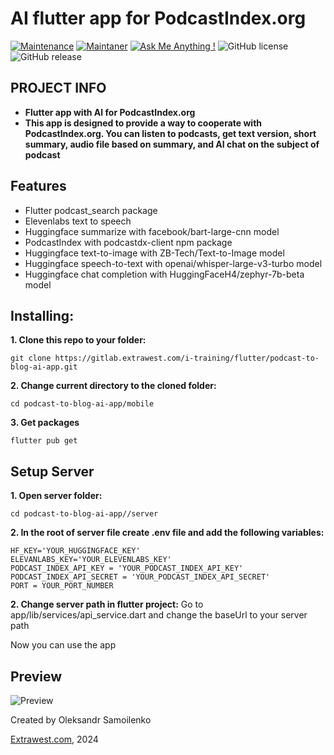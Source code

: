 #  AI flutter app for PodcastIndex.org
[![Maintenance](https://img.shields.io/badge/Maintained%3F-yes-green.svg)]()
[![Maintaner](https://img.shields.io/static/v1?label=Oleksandr%20Samoilenko&message=Maintainer&color=red)](mailto:oleksandr.samoilenko@extrawest.com)
[![Ask Me Anything !](https://img.shields.io/badge/Ask%20me-anything-1abc9c.svg)]()
![GitHub license](https://img.shields.io/github/license/Naereen/StrapDown.js.svg)
![GitHub release](https://img.shields.io/badge/release-v1.0.0-blue)

## PROJECT INFO
- **Flutter app with AI for PodcastIndex.org**
- **This app is designed to provide a way to cooperate with PodcastIndex.org. You can listen to podcasts, get text version, short summary, audio file based on summary, and AI chat on the subject of podcast**

## Features
- Flutter podcast_search package 
- Elevenlabs text to speech
- Huggingface summarize with facebook/bart-large-cnn model
- PodcastIndex with podcastdx-client npm package
- Huggingface text-to-image with ZB-Tech/Text-to-Image model
- Huggingface speech-to-text with openai/whisper-large-v3-turbo model
- Huggingface chat completion with HuggingFaceH4/zephyr-7b-beta model

## Installing:
**1. Clone this repo to your folder:**

```
git clone https://gitlab.extrawest.com/i-training/flutter/podcast-to-blog-ai-app.git
```

**2. Change current directory to the cloned folder:**

```
cd podcast-to-blog-ai-app/mobile
```

**3. Get packages**

```
flutter pub get
```
## Setup Server
**1. Open server folder:**

```
cd podcast-to-blog-ai-app//server
```

**2. In the root of server file create .env file and add the following variables:**

```
HF_KEY='YOUR_HUGGINGFACE_KEY'
ELEVANLABS_KEY='YOUR_ELEVENLABS_KEY'
PODCAST_INDEX_API_KEY = 'YOUR_PODCAST_INDEX_API_KEY'
PODCAST_INDEX_API_SECRET = 'YOUR_PODCAST_INDEX_API_SECRET'
PORT = YOUR_PORT_NUMBER
```


**2. Change server path in flutter project:**
Go to app/lib/services/api_service.dart and change the baseUrl to your server path

Now you can use the app

## Preview
![Preview](https://gitlab.extrawest.com/i-training/flutter/podcast-to-blog-ai-app/-/blob/flutter_ui/demo/chat.gif)



Created by Oleksandr Samoilenko

[Extrawest.com](https://www.extrawest.com), 2024


